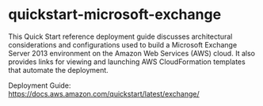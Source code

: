 quickstart-microsoft-exchange
==============

This Quick Start reference deployment guide discusses architectural considerations and configurations used to build a Microsoft Exchange Server 2013 environment on the Amazon Web Services (AWS) cloud. It also provides links for viewing and launching AWS CloudFormation templates that automate the deployment.

Deployment Guide: https://docs.aws.amazon.com/quickstart/latest/exchange/ 

